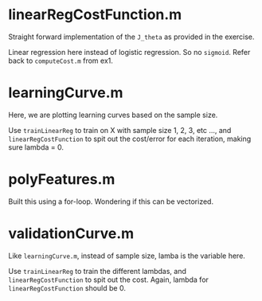 
# linearRegCostFunction.m

Straight forward implementation of the `J_theta` as provided in the exercise.

Linear regression here instead of logistic regression. So no `sigmoid`. Refer back to `computeCost.m` from ex1.

# learningCurve.m

Here, we are plotting learning curves based on the sample size.

Use `trainLinearReg` to train on X with sample size 1, 2, 3, etc ..., and `linearRegCostFunction` to spit out the cost/error for each iteration, making sure lambda = 0.

# polyFeatures.m

Built this using a for-loop. Wondering if this can be vectorized.

# validationCurve.m

Like `learningCurve.m`, instead of sample size, lamba is the variable here.

Use `trainLinearReg` to train the different lambdas, and `linearRegCostFunction` to spit out the cost. Again, lambda for `linearRegCostFunction` should be 0.
